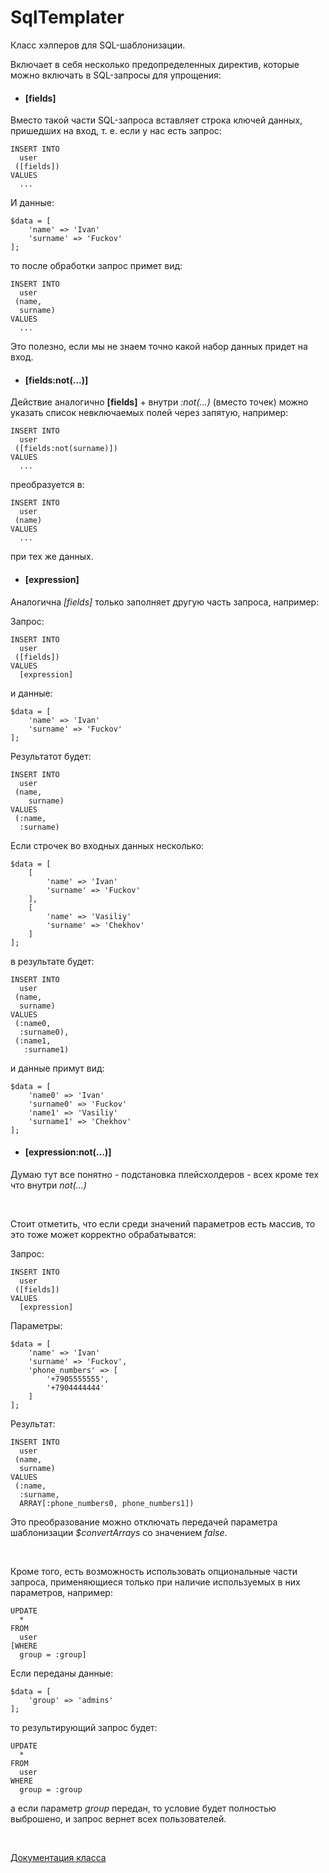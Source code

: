 # SqlTemplater

Класс хэлперов для SQL-шаблонизации.

Включает в себя несколько предопределенных директив, которые можно включать в SQL-запросы для упрощения:

- ####  [fields]
 
Вместо такой части SQL-запроса вставляет строка ключей данных, пришедших на вход, т. е. если у нас есть запрос:

```
INSERT INTO
  user
 ([fields])
VALUES 
  ...
``` 

И данные:

```
$data = [
    'name' => 'Ivan'
    'surname' => 'Fuckov'
];
```

то после обработки запрос примет вид:

```
INSERT INTO
  user
 (name, 
  surname)
VALUES 
  ...
``` 

Это полезно, если мы не знаем точно какой набор данных придет на вход.

- #### [fields:not(...)]

Действие аналогично <b>[fields]</b> + внутри <i>:not(...)</i> (вместо точек) можно указать список невключаемых полей через запятую, например:

```
INSERT INTO
  user
 ([fields:not(surname)])
VALUES 
  ...
``` 

преобразуется в:

```
INSERT INTO
  user
 (name)
VALUES 
  ...
``` 

при тех же данных.

- ####  [expression]

Аналогична <i>[fields]</i> только заполняет другую часть запроса, например:

Запрос:

```
INSERT INTO
  user
 ([fields])
VALUES 
  [expression]
``` 

и данные:

```
$data = [
    'name' => 'Ivan'
    'surname' => 'Fuckov'
];
```

Результатот будет:

```
INSERT INTO
  user
 (name, 
    surname)
VALUES 
 (:name,
  :surname)
``` 

Если строчек во входных данных несколько:

```
$data = [
    [
        'name' => 'Ivan'
        'surname' => 'Fuckov'
    ],
    [
        'name' => 'Vasiliy'
        'surname' => 'Chekhov'
    ]
];
```

в результате будет:

```
INSERT INTO
  user
 (name, 
  surname)
VALUES 
 (:name0,
  :surname0),
 (:name1,
   :surname1)
``` 

и данные примут вид:

```
$data = [
    'name0' => 'Ivan'
    'surname0' => 'Fuckov'
    'name1' => 'Vasiliy'
    'surname1' => 'Chekhov'
];
```

- #### [expression:not(...)]

Думаю тут все понятно - подстановка плейсхолдеров - всех кроме тех что внутри <i>not(...)</i>

<br>

Стоит отметить, что если среди значений параметров есть массив, то это тоже может корректно обрабатыватся:

Запрос:

```
INSERT INTO
  user
 ([fields])
VALUES 
  [expression]
``` 

Параметры:

```
$data = [
    'name' => 'Ivan'
    'surname' => 'Fuckov',
    'phone_numbers' => [
        '+7905555555',
        '+7904444444'
    ]
];
```

Результат:

```
INSERT INTO
  user
 (name, 
  surname)
VALUES 
 (:name,
  :surname,
  ARRAY[:phone_numbers0, phone_numbers1])
``` 

Это преобразование можно отключать передачей параметра шаблонизации <i>$convertArrays</i> со значением <i>false</i>.

<br>

Кроме того, есть возможность использовать опциональные части запроса, применяющиеся только при наличие используемых в них параметров, например:

```
UPDATE
  *
FROM
  user
[WHERE 
  group = :group]
```

Если переданы данные:

```
$data = [
    'group' => 'admins'
];
```

то результирующий запрос будет:

```
UPDATE
  *
FROM
  user
WHERE 
  group = :group
```

а если параметр <i>group</i> передан, то условие будет полностью выброшено, и запрос вернет всех пользователей.

<br>

[Документация класса](docs_ru)

